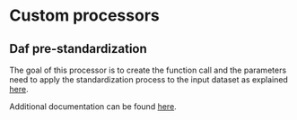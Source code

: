 # Custom processors

## Daf pre-standardization

The goal of this processor is to create the function call and the parameters need to apply
the standardization process to the input dataset as explained [here](https://daf-docs.readthedocs.io/en/latest/datamgmt/dataset_conventions.html#ingestion-pipeline-steps).

Additional documentation can be found [here](./daf-prestandardization.md).